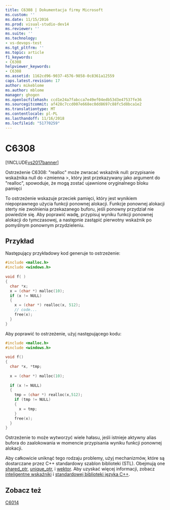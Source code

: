 ```yaml
---
title: C6308 | Dokumentacja firmy Microsoft
ms.custom: ''
ms.date: 11/15/2016
ms.prod: visual-studio-dev14
ms.reviewer: ''
ms.suite: ''
ms.technology:
- vs-devops-test
ms.tgt_pltfrm: ''
ms.topic: article
f1_keywords:
- C6308
helpviewer_keywords:
- C6308
ms.assetid: 1162cd96-9037-4576-9858-0c8361a12559
caps.latest.revision: 17
author: mikeblome
ms.author: mblome
manager: ghogen
ms.openlocfilehash: ccd1e24a7fabcca7e49ef04edb53d3e47537fe36
ms.sourcegitcommit: af428c7ccd007e668ec0dd8697c88fc5d8bca1e2
ms.translationtype: MT
ms.contentlocale: pl-PL
ms.lasthandoff: 11/16/2018
ms.locfileid: "51770259"
---
```

# <a name="c6308"></a>C6308
[!INCLUDE[vs2017banner](../includes/vs2017banner.md)]

Ostrzeżenie C6308: "realloc" może zwracać wskaźnik null: przypisanie wskaźnika null do \<zmienna >, który jest przekazywany jako argument do "realloc", spowoduje, że mogą zostać ujawnione oryginalnego bloku pamięci  
  
 To ostrzeżenie wskazuje przeciek pamięci, który jest wynikiem niepoprawnego użycia funkcji ponownej alokacji. Funkcje ponownej alokacji sterty nie zwolnienia przekazanego buforu, jeśli ponowny przydział nie powiedzie się. Aby poprawić wadę, przypisuj wyniku funkcji ponownej alokacji do tymczasowej, a następnie zastąpić pierwotny wskaźnik po pomyślnym ponownym przydzieleniu.  
  
## <a name="example"></a>Przykład  
 Następujący przykładowy kod generuje to ostrzeżenie:  
  
```cpp  
#include <malloc.h>  
#include <windows.h>  
  
void f( )  
{  
  char *x;  
  x = (char *) malloc(10);  
  if (x != NULL)  
  {  
    x = (char *) realloc(x, 512);  
    // code...  
    free(x);  
  }     
}  
```  
  
 Aby poprawić to ostrzeżenie, użyj następującego kodu:  
  
```cpp  
#include <malloc.h>  
#include <windows.h>  
  
void f()  
{  
  char *x, *tmp;  
  
  x = (char *) malloc(10);  
  
  if (x != NULL)  
  {  
    tmp = (char *) realloc(x,512);  
    if (tmp != NULL)   
    {  
      x = tmp;  
    }  
    free(x);  
  }  
}  
```  
  
 Ostrzeżenie to może wytworzyć wiele hałasu, jeśli istnieje aktywny alias bufora do zaalokowania w momencie przypisania wyniku funkcji ponownej alokacji.  
  
 Aby całkowicie uniknąć tego rodzaju problemy, użyj mechanizmów, które są dostarczane przez C++ standardowy szablon biblioteki (STL). Obejmują one [shared_ptr](http://msdn.microsoft.com/library/1469fc51-c658-43f1-886c-f4530dd84860), [unique_ptr](http://msdn.microsoft.com/library/acdf046b-831e-4a4a-83aa-6d4ee467db9a), i [wektor](http://msdn.microsoft.com/library/c1431ad8-c0b6-4dbb-89c4-5f651e432d7f). Aby uzyskać więcej informacji, zobacz [inteligentne wskaźniki](http://msdn.microsoft.com/library/909ef870-904c-49b6-b8cd-e9d0b7dc9435) i [standardowej biblioteki języka C++](http://msdn.microsoft.com/library/a37d3ba3-58af-47c7-9ee2-441ccd7b77ee).  
  
## <a name="see-also"></a>Zobacz też  
 [C6014](../code-quality/c6014.md)



